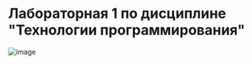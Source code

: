 # Лабораторная 1 по дисциплине "Технологии программирования"
![image](https://github.com/QWQerty/PTLab1/assets/71768688/d749c6d0-c606-4941-b50c-4ef8cfda70c9)
